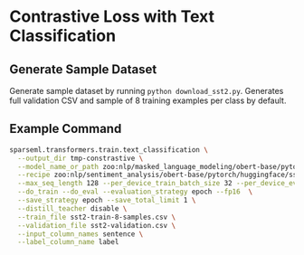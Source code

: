 # Contrastive Loss with Text Classification

## Generate Sample Dataset
Generate sample dataset by running `python download_sst2.py`. Generates full validation CSV
and sample of 8 training examples per class by default.

## Example Command

```bash
sparseml.transformers.train.text_classification \
  --output_dir tmp-constrastive \
  --model_name_or_path zoo:nlp/masked_language_modeling/obert-base/pytorch/huggingface/wikipedia_bookcorpus/pruned90-none \
  --recipe zoo:nlp/sentiment_analysis/obert-base/pytorch/huggingface/sst2/pruned90_quant-none \
  --max_seq_length 128 --per_device_train_batch_size 32 --per_device_eval_batch_size 32 --preprocessing_num_workers 6 \
  --do_train --do_eval --evaluation_strategy epoch --fp16  \
  --save_strategy epoch --save_total_limit 1 \
  --distill_teacher disable \
  --train_file sst2-train-8-samples.csv \
  --validation_file sst2-validation.csv \
  --input_column_names sentence \
  --label_column_name label
```
